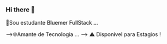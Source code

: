 
### Hi there 👋
<!--
-->🎯Sou estudante Bluemer FullStack ...
-->🌐Amante de Tecnologia ...
--> ⚠ Disponivel para  Estagios !
